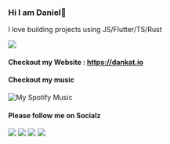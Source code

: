 <!-- <img src="https://github.com/katungi/katungi/blob/master/images/githubcoverpage.png">
 -->
### Hi I am Daniel👋

I love building projects using JS/Flutter/TS/Rust

![](https://komarev.com/ghpvc/?username=katungi)

<!-- ![YOUR github stats](https://github-readme-stats.vercel.app/api?username=katungi&show_icons=true&theme=radical)    -->

 #### Checkout my Website : https://dankat.io

 #### Checkout my music
![My Spotify Music](https://spotify-recently-played-readme.vercel.app/api?user=f5wi1iophluzmchhzxupda6fa)

#### Please follow me on Socialz
[<img src="https://img.shields.io/badge/twitter-%231DA1F2.svg?&style=for-the-badge&logo=twitter&logoColor=white" />](https://twitter.com/WarriorRapid) [<img src="https://img.shields.io/badge/medium-%2312100E.svg?&style=for-the-badge&logo=medium&logoColor=white" />](https://medium.com/@dankatdennis)  [<img src="https://img.shields.io/badge/linkedin-%230077B5.svg?&style=for-the-badge&logo=linkedin&logoColor=white" />](https://www.linkedin.com/in/daniel-dennis-7471401a5/) [<img src = "https://img.shields.io/badge/instagram-%23E4405F.svg?&style=for-the-badge&logo=instagram&logoColor=white">](https://www.instagram.com/kenyanboydoingthings)

